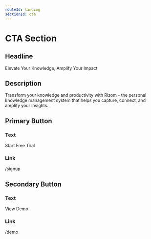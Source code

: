 ```yaml
---
routeId: landing
sectionId: cta
---
```

# CTA Section

## Headline
Elevate Your Knowledge, Amplify Your Impact

## Description
Transform your knowledge and productivity with Rizom - the personal knowledge management system that helps you capture, connect, and amplify your insights.

## Primary Button
### Text
Start Free Trial

### Link
/signup

## Secondary Button
### Text
View Demo

### Link
/demo
